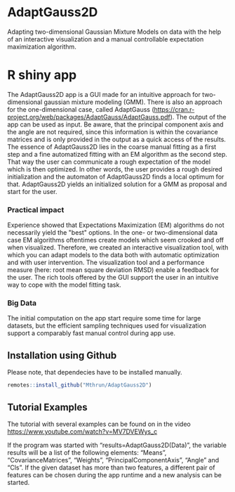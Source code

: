 # AdaptGauss2D
Adapting two-dimensional Gaussian Mixture Models on data with the help of an interactive visualization and a manual controllable expectation maximization algorithm.

# R shiny app
The AdaptGauss2D app is a GUI made for an intuitive approach for two-dimensional gaussian mixture modeling (GMM). There is also an approach for the one-dimensional case, called AdaptGauss (https://cran.r-project.org/web/packages/AdaptGauss/AdaptGauss.pdf). The output of the app can be used as input. Be aware, that the principal component axis and the angle are not required, since this information is within the covariance matrices and is only provided in the output as a quick access of the results. The essence of AdaptGauss2D lies in the coarse manual fitting as a first step and a fine automatized fitting with an EM algorithm as the second step. That way the user can communicate a rough expectation of the model which is then optimized. In other words, the user provides a rough desired initialization and the automaton of AdaptGauss2D finds a local optimum for that. AdaptGauss2D yields an initialized solution for a GMM as proposal and start for the user.

### Practical impact
Experience showed that Expectations Maximization (EM) algorithms do not necessarily yield the "best" options. In the one- or two-dimensional data case EM algorithms oftentimes create models which seem crooked and off when visualized. Therefore, we created an interactive visualization tool, with which you can adapt models to the data both with automatic optimization and with user intervention. The visualization tool and a performance measure (here: root mean square deviation RMSD) enable a feedback for the user. The rich tools offered by the GUI support the user in an intuitive way to cope with the model fitting task.

### Big Data
The initial computation on the app start require some time for large datasets, but the efficient sampling techniques used for visualization support a comparably fast manual control during app use.

## Installation using Github
Please note, that dependecies have to be installed manually.

```R
remotes::install_github("Mthrun/AdaptGauss2D")
```

## Tutorial Examples

The tutorial with several examples can be found on in the video 
https://www.youtube.com/watch?v=MV7DVEWys_c

If the program was started with “results=AdaptGauss2D(Data)”, the variable results will be a list of the following elements: 
“Means”, “CovarianceMatrices”, “Weights”, “PrincipalComponentAxis”, “Angle” and “Cls”. 
If the given dataset has more than two features, a different pair of features can be chosen during the app runtime and a new analysis can be started.
